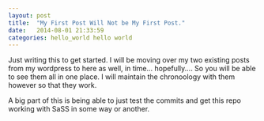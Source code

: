 ```yaml
---
layout: post
title:  "My First Post Will Not be My First Post."
date:   2014-08-01 21:33:59
categories: hello_world hello world
---
```


Just writing this to get started. I will be moving over my two existing posts from my wordpress to here as well, in time... hopefully....
So you will be able to see them all in one place. I will maintain the chronoology with them however so that they work.

A big part of this is being able to just test the commits and get this repo working with SaSS in some way or another.
